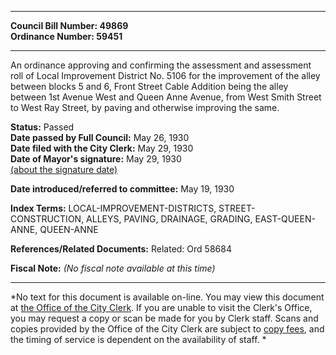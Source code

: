 * * * * *  
  
**Council Bill Number: [](#h0)[](#h2)49869**   
**Ordinance Number: 59451**  
  
* * * * *  
  
An ordinance approving and confirming the assessment and assessment roll of Local Improvement District No. 5106 for the improvement of the alley between blocks 5 and 6, Front Street Cable Addition being the alley between 1st Avenue West and Queen Anne Avenue, from West Smith Street to West Ray Street, by paving and otherwise improving the same.  
  
**Status:** Passed   
**Date passed by Full Council:** May 26, 1930   
**Date filed with the City Clerk:** May 29, 1930   
**Date of Mayor's signature:** May 29, 1930   
[(about the signature date)](/~public/approvaldate.htm)   
  
  
**Date introduced/referred to committee:** May 19, 1930   
  
**Index Terms:** LOCAL-IMPROVEMENT-DISTRICTS, STREET-CONSTRUCTION, ALLEYS, PAVING, DRAINAGE, GRADING, EAST-QUEEN-ANNE, QUEEN-ANNE  
  
**References/Related Documents:** Related: Ord 58684  
  
**Fiscal Note:** *(No fiscal note available at this time)*  
  
* * * * *  
  
*No text for this document is available on-line. You may view this document at [the Office of the City Clerk](http://www.seattle.gov/leg/clerk/contactUs.htm). If you are unable to visit the Clerk's Office, you may request a copy or scan be made for you by Clerk staff. Scans and copies provided by the Office of the City Clerk are subject to [copy fees](http://clerk.seattle.gov/~public/clerkfees.htm), and the timing of service is dependent on the availability of staff. *  
  
  
